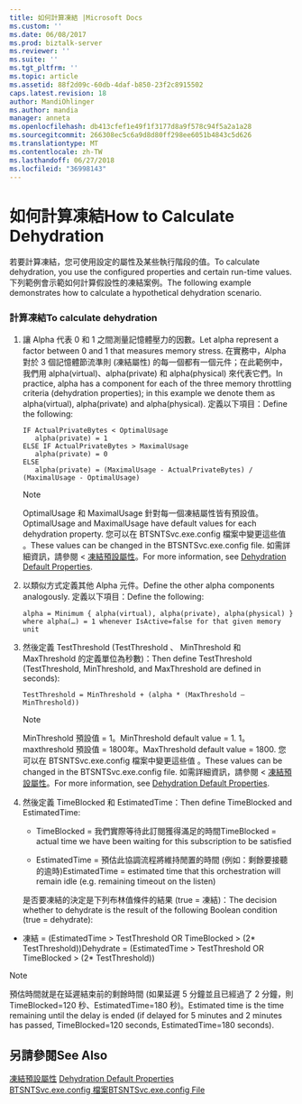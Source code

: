 ```yaml
---
title: 如何計算凍結 |Microsoft Docs
ms.custom: ''
ms.date: 06/08/2017
ms.prod: biztalk-server
ms.reviewer: ''
ms.suite: ''
ms.tgt_pltfrm: ''
ms.topic: article
ms.assetid: 88f2d09c-60db-4daf-b850-23f2c8915502
caps.latest.revision: 18
author: MandiOhlinger
ms.author: mandia
manager: anneta
ms.openlocfilehash: db413cfef1e49f1f3177d8a9f578c94f5a2a1a28
ms.sourcegitcommit: 266308ec5c6a9d8d80ff298ee6051b4843c5d626
ms.translationtype: MT
ms.contentlocale: zh-TW
ms.lasthandoff: 06/27/2018
ms.locfileid: "36998143"
---
```

# <a name="how-to-calculate-dehydration"></a><span data-ttu-id="d8c47-102">如何計算凍結</span><span class="sxs-lookup"><span data-stu-id="d8c47-102">How to Calculate Dehydration</span></span>
<span data-ttu-id="d8c47-103">若要計算凍結，您可使用設定的屬性及某些執行階段的值。</span><span class="sxs-lookup"><span data-stu-id="d8c47-103">To calculate dehydration, you use the configured properties and certain run-time values.</span></span> <span data-ttu-id="d8c47-104">下列範例會示範如何計算假設性的凍結案例。</span><span class="sxs-lookup"><span data-stu-id="d8c47-104">The following example demonstrates how to calculate a hypothetical dehydration scenario.</span></span>  
  
### <a name="to-calculate-dehydration"></a><span data-ttu-id="d8c47-105">計算凍結</span><span class="sxs-lookup"><span data-stu-id="d8c47-105">To calculate dehydration</span></span>  
  
1. <span data-ttu-id="d8c47-106">讓 Alpha 代表 0 和 1 之間測量記憶體壓力的因數。</span><span class="sxs-lookup"><span data-stu-id="d8c47-106">Let alpha represent a factor between 0 and 1 that measures memory stress.</span></span>  <span data-ttu-id="d8c47-107">在實務中，Alpha 對於 3 個記憶體節流準則 (凍結屬性) 的每一個都有一個元件；在此範例中，我們用 alpha(virtual)、alpha(private) 和 alpha(physical) 來代表它們。</span><span class="sxs-lookup"><span data-stu-id="d8c47-107">In practice, alpha has a component for each of the three memory throttling criteria (dehydration properties); in this example we denote them as alpha(virtual), alpha(private) and alpha(physical).</span></span> <span data-ttu-id="d8c47-108">定義以下項目：</span><span class="sxs-lookup"><span data-stu-id="d8c47-108">Define the following:</span></span>  
  
   ```  
   IF ActualPrivateBytes < OptimalUsage  
      alpha(private) = 1  
   ELSE IF ActualPrivateBytes > MaximalUsage  
      alpha(private) = 0  
   ELSE  
      alpha(private) = (MaximalUsage - ActualPrivateBytes) / (MaximalUsage - OptimalUsage)  
   ```  
  
   > [!NOTE]
   >  <span data-ttu-id="d8c47-109">OptimalUsage 和 MaximalUsage 針對每一個凍結屬性皆有預設值。</span><span class="sxs-lookup"><span data-stu-id="d8c47-109">OptimalUsage and MaximalUsage have default values for each dehydration property.</span></span> <span data-ttu-id="d8c47-110">您可以在 BTSNTSvc.exe.config 檔案中變更這些值 。</span><span class="sxs-lookup"><span data-stu-id="d8c47-110">These values can be changed in the BTSNTSvc.exe.config file.</span></span> <span data-ttu-id="d8c47-111">如需詳細資訊，請參閱 <<c0> [ 凍結預設屬性](../core/dehydration-default-properties.md)。</span><span class="sxs-lookup"><span data-stu-id="d8c47-111">For more information, see [Dehydration Default Properties](../core/dehydration-default-properties.md).</span></span>  
  
2. <span data-ttu-id="d8c47-112">以類似方式定義其他 Alpha 元件。</span><span class="sxs-lookup"><span data-stu-id="d8c47-112">Define the other alpha components analogously.</span></span> <span data-ttu-id="d8c47-113">定義以下項目：</span><span class="sxs-lookup"><span data-stu-id="d8c47-113">Define the following:</span></span>  
  
   ```  
   alpha = Minimum { alpha(virtual), alpha(private), alpha(physical) }  
   where alpha(…) = 1 whenever IsActive=false for that given memory unit  
   ```  
  
3. <span data-ttu-id="d8c47-114">然後定義 TestThreshold (TestThreshold 、 MinThreshold 和 MaxThreshold 的定義單位為秒數)：</span><span class="sxs-lookup"><span data-stu-id="d8c47-114">Then define TestThreshold (TestThreshold, MinThreshold, and MaxThreshold are defined in seconds):</span></span>  
  
   ```  
   TestThreshold = MinThreshold + (alpha * (MaxThreshold – MinThreshold))  
   ```  
  
   > [!NOTE]
   >  <span data-ttu-id="d8c47-115">MinThreshold 預設值 = 1。</span><span class="sxs-lookup"><span data-stu-id="d8c47-115">MinThreshold default value = 1.</span></span> <span data-ttu-id="d8c47-116">1。maxthreshold 預設值 = 1800年。</span><span class="sxs-lookup"><span data-stu-id="d8c47-116">MaxThreshold default value = 1800.</span></span> <span data-ttu-id="d8c47-117">您可以在 BTSNTSvc.exe.config 檔案中變更這些值 。</span><span class="sxs-lookup"><span data-stu-id="d8c47-117">These values can be changed in the BTSNTSvc.exe.config file.</span></span> <span data-ttu-id="d8c47-118">如需詳細資訊，請參閱 <<c0> [ 凍結預設屬性](../core/dehydration-default-properties.md)。</span><span class="sxs-lookup"><span data-stu-id="d8c47-118">For more information, see [Dehydration Default Properties](../core/dehydration-default-properties.md).</span></span>  
  
4. <span data-ttu-id="d8c47-119">然後定義 TimeBlocked 和 EstimatedTime：</span><span class="sxs-lookup"><span data-stu-id="d8c47-119">Then define TimeBlocked and EstimatedTime:</span></span>  
  
   -   <span data-ttu-id="d8c47-120">TimeBlocked = 我們實際等待此訂閱獲得滿足的時間</span><span class="sxs-lookup"><span data-stu-id="d8c47-120">TimeBlocked = actual time we have been waiting for this subscription to be satisfied</span></span>  
  
   -   <span data-ttu-id="d8c47-121">EstimatedTime = 預估此協調流程將維持閒置的時間 (例如：剩餘要接聽的逾時)</span><span class="sxs-lookup"><span data-stu-id="d8c47-121">EstimatedTime = estimated time that this orchestration will remain idle (e.g. remaining timeout on the listen)</span></span>  
  
   <span data-ttu-id="d8c47-122">是否要凍結的決定是下列布林值條件的結果 (true = 凍結)：</span><span class="sxs-lookup"><span data-stu-id="d8c47-122">The decision whether to dehydrate is the result of the following Boolean condition (true = dehydrate):</span></span>  
  
-   <span data-ttu-id="d8c47-123">凍結 = (EstimatedTime > TestThreshold OR TimeBlocked > (2\* TestThreshold))</span><span class="sxs-lookup"><span data-stu-id="d8c47-123">Dehydrate = (EstimatedTime > TestThreshold OR TimeBlocked > (2\* TestThreshold))</span></span>  
  
> [!NOTE]
>  <span data-ttu-id="d8c47-124">預估時間就是在延遲結束前的剩餘時間 (如果延遲 5 分鐘並且已經過了 2 分鐘，則 TimeBlocked=120 秒、EstimatedTime=180 秒)。</span><span class="sxs-lookup"><span data-stu-id="d8c47-124">Estimated time is the time remaining until the delay is ended (if delayed for 5 minutes and 2 minutes has passed, TimeBlocked=120 seconds, EstimatedTime=180 seconds).</span></span>  
  
## <a name="see-also"></a><span data-ttu-id="d8c47-125">另請參閱</span><span class="sxs-lookup"><span data-stu-id="d8c47-125">See Also</span></span>  
 <span data-ttu-id="d8c47-126">[凍結預設屬性](../core/dehydration-default-properties.md) </span><span class="sxs-lookup"><span data-stu-id="d8c47-126">[Dehydration Default Properties](../core/dehydration-default-properties.md) </span></span>  
 [<span data-ttu-id="d8c47-127">BTSNTSvc.exe.config 檔案</span><span class="sxs-lookup"><span data-stu-id="d8c47-127">BTSNTSvc.exe.config File</span></span>](../core/btsntsvc-exe-config-file.md)